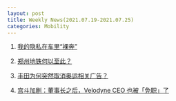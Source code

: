 ```yaml
---
layout: post
title: Weekly News(2021.07.19-2021.07.25) 
categories: Mobility
---
```


1. [我的隐私在车里“裸奔”](https://www.huxiu.com/article/442095.html)

2. [郑州地铁何以至此？](https://www.huxiu.com/article/442713.html)

3. [丰田为何突然取消奥运相关广告？](https://36kr.com/p/1318559302617608)

4. [宫斗加剧：董事长之后，Velodyne CEO 也被「免职」了](https://36kr.com/p/1319083310729731)